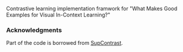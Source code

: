 Contrastive learning implementation framwork for "What Makes Good Examples for Visual In-Context Learning?"
 
### Acknowledgments
Part of the code is borrowed from [SupContrast](https://github.com/HobbitLong/SupContrast).